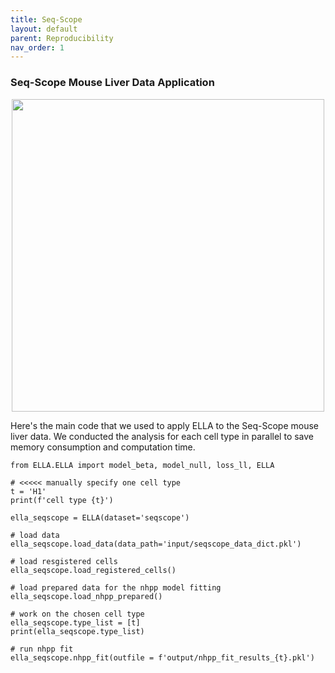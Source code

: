 ```yaml
---
title: Seq-Scope
layout: default
parent: Reproducibility
nav_order: 1
---
```


### Seq-Scope Mouse Liver Data Application

<div style="margin: 0 auto; text-align: center;"> 
<img src="{{ site.baseurl }}/images/rp_seqscope.png" width="500" />
</div>

Here's the main code that we used to apply ELLA to the Seq-Scope mouse liver data. We conducted the analysis for each cell type in parallel to save memory consumption and computation time.

```
from ELLA.ELLA import model_beta, model_null, loss_ll, ELLA

# <<<<< manually specify one cell type
t = 'H1'
print(f'cell type {t}')

ella_seqscope = ELLA(dataset='seqscope')

# load data
ella_seqscope.load_data(data_path='input/seqscope_data_dict.pkl')

# load resgistered cells
ella_seqscope.load_registered_cells()

# load prepared data for the nhpp model fitting
ella_seqscope.load_nhpp_prepared()

# work on the chosen cell type
ella_seqscope.type_list = [t]
print(ella_seqscope.type_list)

# run nhpp fit
ella_seqscope.nhpp_fit(outfile = f'output/nhpp_fit_results_{t}.pkl') 
```


